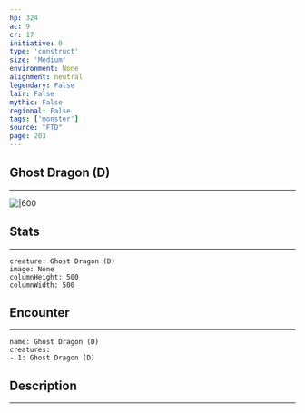 ```yaml
---
hp: 324
ac: 9
cr: 17
initiative: 0
type: 'construct'    
size: 'Medium'
environment: None
alignment: neutral
legendary: False
lair: False
mythic: False
regional: False
tags: ['monster']
source: "FTD"
page: 203
---
```


## Ghost Dragon (D)
---

![|600](D:/Program%20Files/5e.tools/img/bestiary/FTD/Ghost%20Dragon.webp)

## Stats
---

```statblock
creature: Ghost Dragon (D)
image: None
columnHeight: 500
columnWidth: 500
```

## Encounter
---

```encounter-table
name: Ghost Dragon (D)
creatures:
- 1: Ghost Dragon (D)
```

## Description
---




